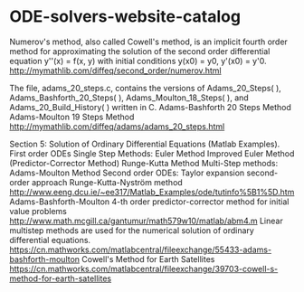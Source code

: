 # ODE-solvers-website-catalog

Numerov's method, also called Cowell's method, is an implicit fourth order method for approximating the solution of the second order differential equation y''(x) = f(x, y) with initial conditions y(x0) = y0, y'(x0) = y'0. 
http://mymathlib.com/diffeq/second_order/numerov.html

The file, adams_20_steps.c, contains the versions of Adams_20_Steps( ), Adams_Bashforth_20_Steps( ), Adams_Moulton_18_Steps( ), and Adams_20_Build_History( ) written in C.
Adams-Bashforth 20 Steps Method
Adams-Moulton 19 Steps Method
http://mymathlib.com/diffeq/adams/adams_20_steps.html

Section 5: Solution of Ordinary Differential Equations (Matlab Examples).
First order ODEs 
Single Step Methods: Euler Method 
Improved Euler Method (Predictor-Corrector Method) 
Runge-Kutta Method 
Multi-Step methods: Adams-Moulton Method 
Second order ODEs: Taylor expansion second-order approach 
Runge-Kutta-Nyström method
http://www.eeng.dcu.ie/~ee317/Matlab_Examples/ode/tutinfo%5B1%5D.htm
Adams-Bashforth-Moulton 4-th order predictor-corrector method for initial value problems
http://www.math.mcgill.ca/gantumur/math579w10/matlab/abm4.m
Linear multistep methods are used for the numerical solution of ordinary differential equations. 
https://cn.mathworks.com/matlabcentral/fileexchange/55433-adams-bashforth-moulton
Cowell's Method for Earth Satellites
https://cn.mathworks.com/matlabcentral/fileexchange/39703-cowell-s-method-for-earth-satellites
    
